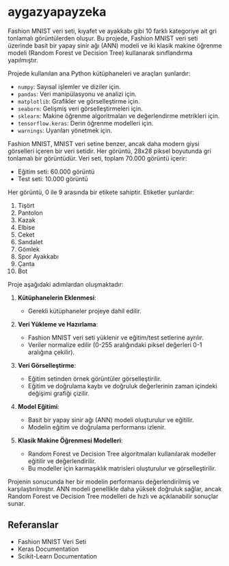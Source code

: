 # aygazyapayzeka

Fashion MNIST veri seti, kıyafet ve ayakkabı gibi 10 farklı kategoriye ait gri tonlamalı görüntülerden oluşur. Bu projede, Fashion MNIST veri seti üzerinde basit bir yapay sinir ağı (ANN) modeli ve iki klasik makine öğrenme modeli (Random Forest ve Decision Tree) kullanarak sınıflandırma yapılmıştır. 

Projede kullanılan ana Python kütüphaneleri ve araçları şunlardır:

- `numpy`: Sayısal işlemler ve diziler için.
- `pandas`: Veri manipülasyonu ve analizi için.
- `matplotlib`: Grafikler ve görselleştirme için.
- `seaborn`: Gelişmiş veri görselleştirmeleri için.
- `sklearn`: Makine öğrenme algoritmaları ve değerlendirme metrikleri için.
- `tensorflow.keras`: Derin öğrenme modelleri için.
- `warnings`: Uyarıları yönetmek için.

Fashion MNIST, MNIST veri setine benzer, ancak daha modern giysi görselleri içeren bir veri setidir. Her görüntü, 28x28 piksel boyutunda gri tonlamalı bir görüntüdür. Veri seti, toplam 70.000 görüntü içerir: 

- Eğitim seti: 60.000 görüntü
- Test seti: 10.000 görüntü

Her görüntü, 0 ile 9 arasında bir etikete sahiptir. Etiketler şunlardır:

1. Tişört
2. Pantolon
3. Kazak
4. Elbise
5. Ceket
6. Sandalet
7. Gömlek
8. Spor Ayakkabı
9. Çanta
10. Bot

Proje aşağıdaki adımlardan oluşmaktadır:

1. **Kütüphanelerin Eklenmesi**:
   - Gerekli kütüphaneler projeye dahil edilir.

2. **Veri Yükleme ve Hazırlama**:
   - Fashion MNIST veri seti yüklenir ve eğitim/test setlerine ayrılır.
   - Veriler normalize edilir (0-255 aralığındaki piksel değerleri 0-1 aralığına çekilir).

3. **Veri Görselleştirme**:
   - Eğitim setinden örnek görüntüler görselleştirilir.
   - Eğitim ve doğrulama kaybı ve doğruluk değerlerinin zaman içindeki değişimi grafiği çizilir.

4. **Model Eğitimi**:
   - Basit bir yapay sinir ağı (ANN) modeli oluşturulur ve eğitilir.
   - Modelin eğitim ve doğrulama performansı izlenir.

5. **Klasik Makine Öğrenmesi Modelleri**:
   - Random Forest ve Decision Tree algoritmaları kullanılarak modeller eğitilir ve değerlendirilir.
   - Bu modeller için karmaşıklık matrisleri oluşturulur ve görselleştirilir.

Projenin sonucunda her bir modelin performansı değerlendirilmiş ve karşılaştırılmıştır. ANN modeli genellikle daha yüksek doğruluk sağlar, ancak Random Forest ve Decision Tree modelleri de hızlı ve açıklanabilir sonuçlar sunar.

## Referanslar

- Fashion MNIST Veri Seti
- Keras Documentation
- Scikit-Learn Documentation
